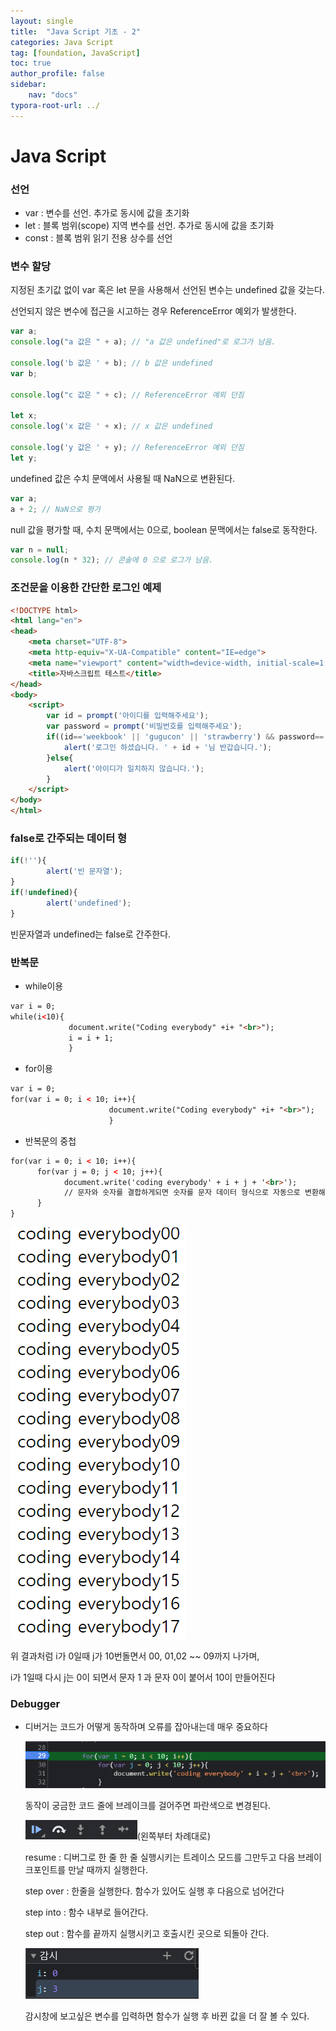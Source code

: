 ```yaml
---
layout: single
title:  "Java Script 기초 - 2"
categories: Java Script
tag: [foundation, JavaScript]
toc: true
author_profile: false
sidebar:
    nav: "docs"
typora-root-url: ../
---
```


# Java Script

### 선언

+ var : 변수를 선언. 추가로 동시에 값을 초기화
+ let : 블록 범위(scope) 지역 변수를 선언. 추가로 동시에 값을 초기화
+ const : 블록 범위 읽기 전용 상수를 선언

### 변수 할당

지정된 초기값 없이 var 혹은 let 문을 사용해서 선언된 변수는 undefined 값을 갖는다.

선언되지 않은 변수에 접근을 시고하는 경우 ReferenceError 예외가 발생한다.

```javascript
var a;
console.log("a 값은 " + a); // "a 값은 undefined"로 로그가 남음.

console.log('b 값은 ' + b); // b 값은 undefined
var b;

console.log("c 값은 " + c); // ReferenceError 예외 던짐

let x;
console.log('x 값은 ' + x); // x 값은 undefined

console.log('y 값은 ' + y); // ReferenceError 예외 던짐
let y;
```

undefined 값은 수치 문액에서 사용될 때 NaN으로 변환된다.

```javascript
var a;
a + 2; // NaN으로 평가
```

null 값을 평가할 때, 수치 문맥에서는 0으로, boolean 문맥에서는 false로 동작한다.

```javascript
var n = null;
console.log(n * 32); // 콘솔에 0 으로 로그가 남음.
```

### 조건문을 이용한 간단한 로그인 예제

```html
<!DOCTYPE html>
<html lang="en">
<head>
    <meta charset="UTF-8">
    <meta http-equiv="X-UA-Compatible" content="IE=edge">
    <meta name="viewport" content="width=device-width, initial-scale=1.0">
    <title>자바스크립트 테스트</title>
</head>
<body>
    <script>
        var id = prompt('아이디를 입력해주세요');
        var password = prompt('비밀번호를 입력해주세요');
        if((id=='weekbook' || 'gugucon' || 'strawberry') && password=='111111'){
            alert('로그인 하셨습니다. ' + id + '님 반갑습니다.');
        }else{
            alert('아이디가 일치하지 않습니다.');
        }
    </script>
</body>
</html>
```

### false로 간주되는 데이터 형

```javascript
if(!''){
        alert('빈 문자열');
}
if(!undefined){
        alert('undefined');
}
```

빈문자열과 undefined는 false로 간주한다.

### 반복문

+ while이용

```html
var i = 0;
while(i<10){
             document.write("Coding everybody" +i+ "<br>");
             i = i + 1;
             }
```

+ for이용

```html
var i = 0;
for(var i = 0; i < 10; i++){
                      document.write("Coding everybody" +i+ "<br>");
                      }
```

+ 반복문의 중첩

```html
for(var i = 0; i < 10; i++){
      for(var j = 0; j < 10; j++){
			document.write('coding everybody' + i + j + '<br>');
			// 문자와 숫자를 결합하게되면 숫자를 문자 데이터 형식으로 자동으로 변환해준다.
	  }
}
```

![image-20220114231624881](/images/2022-01-11-JavaScript2/image-20220114231624881.png)

위 결과처럼 i가 0일때 j가 10번돌면서 00, 01,02 ~~ 09까지 나가며,

i가 1일때 다시 j는 0이 되면서 문자 1 과 문자 0이 붙어서 10이 만들어진다

### Debugger

+ 디버거는 코드가 어떻게 동작하며 오류를 잡아내는데 매우 중요하다

  ![image-20220114233046317](/images/2022-01-11-JavaScript2/image-20220114233046317.png)

  동작이 궁금한 코드 줄에 브레이크를 걸어주면 파란색으로 변경된다.

  ![image-20220114233234401](/images/2022-01-11-JavaScript2/image-20220114233234401.png)(왼쪽부터 차례대로)

  resume : 디버그로 한 줄 한 줄 실행시키는 트레이스 모드를 그만두고 다음 브레이크포인트를 만날 때까지 실행한다.

  step over : 한줄을 실행한다. 함수가 있어도 실행 후 다음으로 넘어간다

  step into : 함수 내부로 들어간다.

  step out : 함수를 끝까지 실행시키고 호출시킨 곳으로 되돌아 간다.

  ![image-20220114233652932](/images/2022-01-11-JavaScript2/image-20220114233652932.png)

  감시창에 보고싶은 변수를 입력하면 함수가 실행 후 바뀐 값을 더 잘 볼 수 있다.

  

